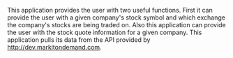 This application provides the user with two useful functions. First it can provide the user with a given company's stock symbol and which exchange the company's stocks are being traded on. Also this application can provide the user with the stock quote information for a given company.
This application pulls its data from the API provided by http://dev.markitondemand.com.
